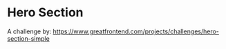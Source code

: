 # Hero Section

A challenge by: https://www.greatfrontend.com/projects/challenges/hero-section-simple
